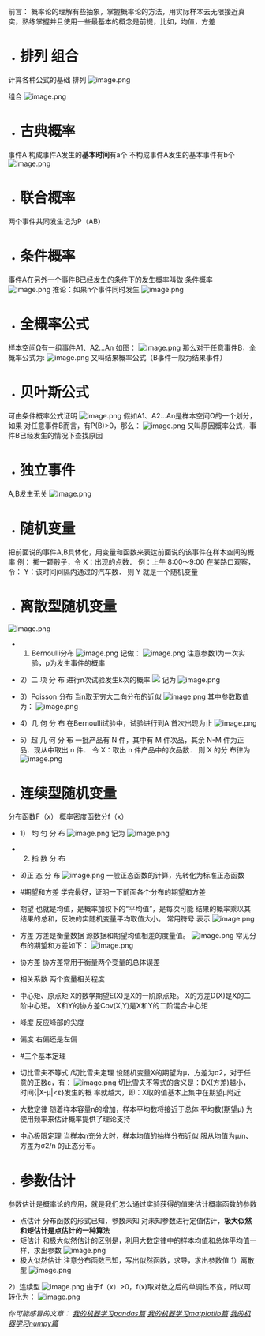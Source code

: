 前言：
概率论的理解有些抽象，掌握概率论的方法，用实际样本去无限接近真实，熟练掌握并且使用一些最基本的概念是前提，比如，均值，方差
* # 排列 组合
计算各种公式的基础
排列
![image.png](http://upload-images.jianshu.io/upload_images/1652713-36e8b57773e40cd2.png?imageMogr2/auto-orient/strip%7CimageView2/2/w/1240)


组合
![image.png](http://upload-images.jianshu.io/upload_images/1652713-63ed1967b0c454b9.png?imageMogr2/auto-orient/strip%7CimageView2/2/w/1240)

* # 古典概率
事件A
构成事件A发生的**基本时间**有a个
不构成事件A发生的基本事件有b个
![image.png](http://upload-images.jianshu.io/upload_images/1652713-67765cec3fd00821.png?imageMogr2/auto-orient/strip%7CimageView2/2/w/1240)


* # 联合概率
两个事件共同发生记为P（AB）

* # 条件概率
事件A在另外一个事件B已经发生的条件下的发生概率叫做 条件概率
![image.png](http://upload-images.jianshu.io/upload_images/1652713-773ca1c020824072.png?imageMogr2/auto-orient/strip%7CimageView2/2/w/1240)
推论：如果n个事件同时发生
![image.png](http://upload-images.jianshu.io/upload_images/1652713-2abbea23e1222f1a.png?imageMogr2/auto-orient/strip%7CimageView2/2/w/640)

* # 全概率公式
样本空间Ω有一组事件A1、A2...An
如图：
![image.png](http://upload-images.jianshu.io/upload_images/1652713-4e8f7123c5166563.png?imageMogr2/auto-orient/strip%7CimageView2/2/w/1240)
那么对于任意事件B，全概率公式为: 
![image.png](http://upload-images.jianshu.io/upload_images/1652713-ea6ca0dff7813dbb.png?imageMogr2/auto-orient/strip%7CimageView2/2/w/1240)
又叫结果概率公式（B事件一般为结果事件）

* # 贝叶斯公式
可由条件概率公式证明
![image.png](http://upload-images.jianshu.io/upload_images/1652713-02878630c4f7e09c.png?imageMogr2/auto-orient/strip%7CimageView2/2/w/1240)
假如A1、A2...An是样本空间Ω的一个划分，如果 对任意事件B而言，有P(B)>0，那么：
![image.png](http://upload-images.jianshu.io/upload_images/1652713-9e417d37ec758d8b.png?imageMogr2/auto-orient/strip%7CimageView2/2/w/620)
又叫原因概率公式，事件B已经发生的情况下查找原因

* # 独立事件
A,B发生无关
![image.png](http://upload-images.jianshu.io/upload_images/1652713-236527e8b2d7690c.png?imageMogr2/auto-orient/strip%7CimageView2/2/w/1240)

* # 随机变量
把前面说的事件A,B具体化，用变量和函数来表达前面说的该事件在样本空间的概率
例： 掷一颗骰子，令 X：出现的点数． 
例：上午 8:00～9:00 在某路口观察，令： Y：该时间间隔内通过的汽车数． 则 Y 就是一个随机变量
* # 离散型随机变量
![image.png](http://upload-images.jianshu.io/upload_images/1652713-0c4dfa8e571a58ff.png?imageMogr2/auto-orient/strip%7CimageView2/2/w/620)
* 1) Bernoulli分布
![image.png](http://upload-images.jianshu.io/upload_images/1652713-a3641850134b1e86.png?imageMogr2/auto-orient/strip%7CimageView2/2/w/1240)
记做：
![image.png](http://upload-images.jianshu.io/upload_images/1652713-fd3d3d188bed3c23.png?imageMogr2/auto-orient/strip%7CimageView2/2/w/1240)
注意参数1为一次实验，p为发生事件的概率
* 2）二 项 分 布
进行n次试验发生k次的概率
![](http://upload-images.jianshu.io/upload_images/1652713-a1c7739ef99c2c9a.png?imageMogr2/auto-orient/strip%7CimageView2/2/w/1240)
记为
![image.png](http://upload-images.jianshu.io/upload_images/1652713-dbb1e1b2efda447a.png?imageMogr2/auto-orient/strip%7CimageView2/2/w/1240)
* 3）Poisson 分布 
当n取无穷大二向分布的近似
![image.png](http://upload-images.jianshu.io/upload_images/1652713-3fb50994baca45b0.png?imageMogr2/auto-orient/strip%7CimageView2/2/w/1240)
其中参数取值为：
![image.png](http://upload-images.jianshu.io/upload_images/1652713-5ff52221d18e1055.png?imageMogr2/auto-orient/strip%7CimageView2/2/w/1240)



* 4）几 何 分 布
在Bernoulli试验中，试验进行到A 首次出现为止
![image.png](http://upload-images.jianshu.io/upload_images/1652713-397c836352afe322.png?imageMogr2/auto-orient/strip%7CimageView2/2/w/1240)

* 5）超 几 何 分 布
一批产品有 N 件，其中有 M 件次品，其余 N-M 件为正品．现从中取出 n 件． 令 X：取出 n 件产品中的次品数． 则 X 的分 布律为
![image.png](http://upload-images.jianshu.io/upload_images/1652713-2307a8f768fe8332.png?imageMogr2/auto-orient/strip%7CimageView2/2/w/640)

* # 连续型随机变量
分布函数F（x）
概率密度函数分f（x）
* 1） 均 匀 分 布 
![image.png](http://upload-images.jianshu.io/upload_images/1652713-981dbf6df28e84d1.png?imageMogr2/auto-orient/strip%7CimageView2/2/w/1240)
记为
![image.png](http://upload-images.jianshu.io/upload_images/1652713-8976fa2057faee66.png?imageMogr2/auto-orient/strip%7CimageView2/2/w/1240)


* 2) 指 数 分 布

* 3)正 态 分 布
![image.png](http://upload-images.jianshu.io/upload_images/1652713-1cfdb7263d25fb37.png?imageMogr2/auto-orient/strip%7CimageView2/2/w/640)
一般正态函数的计算，先转化为标准正态函数


*  #期望和方差
学完最好，证明一下前面各个分布的期望和方差
* 期望
也就是均值，是概率加权下的“平均值”，是每次可能 结果的概率乘以其结果的总和，反映的实随机变量平均取值大小。 常用符号 表示 
![image.png](http://upload-images.jianshu.io/upload_images/1652713-3c5b9a2427c4cdb7.png?imageMogr2/auto-orient/strip%7CimageView2/2/w/1240)
* 方差
方差是衡量数据 源数据和期望均值相差的度量值。 
![image.png](http://upload-images.jianshu.io/upload_images/1652713-d9fa0977f85d77b0.png?imageMogr2/auto-orient/strip%7CimageView2/2/w/1240)
常见分布的期望和方差如下：
![image.png](http://upload-images.jianshu.io/upload_images/1652713-819663ffb053169b.png?imageMogr2/auto-orient/strip%7CimageView2/2/w/1240)
* 协方差
协方差常用于衡量两个变量的总体误差
* 相关系数
两个变量相关程度
* 中心矩、原点矩
X的数学期望E(X)是X的一阶原点矩。
 X的方差D(X)是X的二阶中心矩。 
X和Y的协方差Cov(X,Y)是X和Y的二阶混合中心矩
* 峰度
反应峰部的尖度
* 偏度
右偏还是左偏
* #三个基本定理

*  切比雪夫不等式 /切比雪夫定理
设随机变量X的期望为μ，方差为σ2，对于任意的正数ε，有：
![image.png](http://upload-images.jianshu.io/upload_images/1652713-ff68c3044e0d27d6.png?imageMogr2/auto-orient/strip%7CimageView2/2/w/1240)
切比雪夫不等式的含义是：DX(方差)越小，时间{|X-μ|<ε}发生的概 率就越大，即：X取的值基本上集中在期望μ附近 
*  大数定律
随着样本容量n的增加，样本平均数将接近于总体 平均数(期望μ)
为使用频率来估计概率提供了理论支持
* 中心极限定理
当样本n充分大时，样本均值的抽样分布近似 服从均值为μ/n、方差为σ2/n 的正态分布。 
* # 参数估计
参数估计是概率论的应用，就是我们怎么通过实验获得的值来估计概率函数的参数
* 点估计
分布函数的形式已知，参数未知
对未知参数进行定值估计，**极大似然和矩估计是点估计的一种算法**
* 矩估计
和极大似然估计的区别是，利用大数定律中的样本均值和总体平均值一样，求出参数
![image.png](http://upload-images.jianshu.io/upload_images/1652713-a708042f5b117fb3.png?imageMogr2/auto-orient/strip%7CimageView2/2/w/1240)
* 极大似然估计
注意分布函数已知，写出似然函数，求导，求出参数值
1）离散型
![image.png](http://upload-images.jianshu.io/upload_images/1652713-bcfe62de731b52d4.png?imageMogr2/auto-orient/strip%7CimageView2/2/w/640)

2）连续型
![image.png](http://upload-images.jianshu.io/upload_images/1652713-a4eeebbb337fb45a.png?imageMogr2/auto-orient/strip%7CimageView2/2/w/640)
由于f（x）>0，f(x)取对数之后的单调性不变，所以可转化为：
![image.png](http://upload-images.jianshu.io/upload_images/1652713-9807ae189d2f8167.png?imageMogr2/auto-orient/strip%7CimageView2/2/w/640)







*你可能感冒的文章：
[我的机器学习pandas篇](http://www.jianshu.com/p/82245c5bed99)
[我的机器学习matplotlib篇](http://www.jianshu.com/p/f2ebf312e323)
[我的机器学习numpy篇](https://www.jianshu.com/p/3a757f14a713)*

